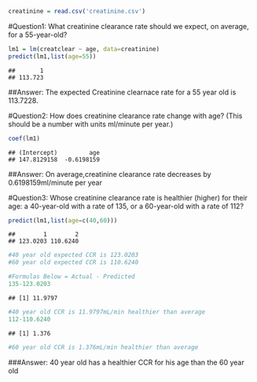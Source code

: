 ``` r
creatinine = read.csv('creatinine.csv')
```

\#Question1: What creatinine clearance rate should we expect, on
average, for a 55-year-old?

``` r
lm1 = lm(creatclear ~ age, data=creatinine)
predict(lm1,list(age=55))
```

    ##       1 
    ## 113.723

\#\#Answer: The expected Creatinine clearnace rate for a 55 year old is
113.7228.

\#Question2: How does creatinine clearance rate change with age? (This
should be a number with units ml/minute per year.)

``` r
coef(lm1)
```

    ## (Intercept)         age 
    ## 147.8129158  -0.6198159

\#\#Answer: On average,creatinine clearance rate decreases by
0.6198159ml/minute per year

\#Question3: Whose creatinine clearance rate is healthier (higher) for
their age: a 40-year-old with a rate of 135, or a 60-year-old with a
rate of 112?

``` r
predict(lm1,list(age=c(40,60)))
```

    ##        1        2 
    ## 123.0203 110.6240

``` r
#40 year old expected CCR is 123.0203
#60 year old expected CCR is 110.6240

#Formulas Below = Actual - Predicted
135-123.0203
```

    ## [1] 11.9797

``` r
#40 year old CCR is 11.9797mL/min healthier than average
112-110.6240
```

    ## [1] 1.376

``` r
#60 year old CCR is 1.376mL/min healthier than average
```

\#\#\#Answer: 40 year old has a healthier CCR for his age than the 60
year old
